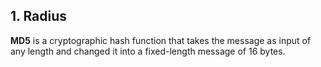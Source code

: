 ## 1. Radius







**MD5** is a cryptographic hash function that takes the message as input of any length and changed it into a fixed-length message of 16 bytes.



